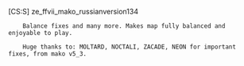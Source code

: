 [CS:S] ze_ffvii_mako_russianversion134
```"mako_russianversion134"
	Balance fixes and many more. Makes map fully balanced and enjoyable to play.

	Huge thanks to: MOLTARD, NOCTALI, ZACADE, NEON for important fixes, from mako v5_3.
```
